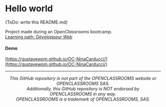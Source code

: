 # Hello world

{ToDo: write this README.md}

Project made during an _OpenClassrooms_ bootcamp.  
[Learning path: _Développeur Web_](https://openclassrooms.com/fr/paths/717-developpeur-web)

#### Demo

[https://gustavewpm.github.io/OC-NinaCarducci/](https://gustavewpm.github.io/OC-NinaCarducci/)

---

<p align="center"><em>This GitHub repository is not part of the OPENCLASSROOMS website or OPENCLASSROOMS SAS.<br>Additionally, this GitHub repository is NOT endorsed by OPENCLASSROOMS in any way.<br>OPENCLASSROOMS is a trademark of OPENCLASSROOMS, SAS.</em></p>
